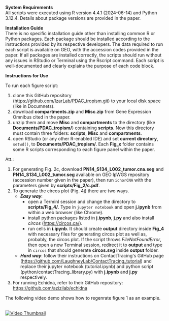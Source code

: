 **System Requirements**<br>
All scripts were executed using R version 4.4.1 (2024-06-14) and Python 3.12.4. Details about package versions are provided in the paper.

**Installation Guide**<br>
There is no specific installation guide other than installing common R or Python packages. Each package should be installed according to the instructions provided by its respective developers. The data required to run each script is available on GEO, with the accession codes provided in the paper. If all packages are installed correctly, the scripts should run without any issues in RStudio or Terminal using the Rscript command. Each script is well-documented and clearly explains the purpose of each code block.

**Instructions for Use**<br>

To run each figure script:
1. clone this GitHub repository  (https://github.com/IzarLab/PDAC_tropism.git) to your local disk space (like in Documnets).
2. download **compartments.zip** and **Misc.zip** from Gene Expression Omnibus cited in the paper.
3. unzip them and move **Misc** and **compartments** to the directory (like **Documents/PDAC_tropism/**) containing **scripts**. Now this directory must contain three folders: **scripts**, **Misc** and **compartments**.
4. open RStudio (or any other R-enabled IDE) and set **current directory**, `setwd()`, to **Documents/PDAC_tropism/**. Each **Fig_x** folder contains some R scripts corresponding to each figure panel within the paper.

Att.:
1. For generating Fig. 2c, download **PN14_S134_L002_tumor.cna.seg** and **PN14_S134_L002_tumor.seg** available on GEO lpWGS repository (accession number given in the paper), then run `ichorCNA` with the parameters given by **scripts/Fig_2/c.pdf**.
2. To generate the circos plot (Fig. 4j) there are two ways.
   - **_Easy way_**:  
     - open a Terminl session and change the directory to **scripts/Fig_4/**. Type in `jupyter notebook` and open **j.ipynb** from within a web browser (like Chrome).  
     - install python packages listed in **j.ipynb**, **j.py** and also install _circos_ (https://circos.ca/).  
     - run cells in **i.ipynb**. It should create **output** directory inside **Fig_4** with necessary files for generating circos plot as well as, probably, the circos plot. If the script throws _FileNotFoundError_, then open a new Terminal session, redirect it to **output** and type in `circos` that should generate **circos.svg** inside **output** folder.  
   - **_Hard way_**: follow their instructions on ContactTracing's GitHub page (https://github.com/LaughneyLab/ContactTracing_tutorial) and replace their jupyter notebook (tutorial.ipynb) and python script (python/contactTracing_library.py) with **j.ipynb** and **j.py** respectively.
3. For running Echidna, refer to their GitHub repository: https://github.com/azizilab/echidna

The following video demo shows how to regenrate figure 1 as an example.<br><br>

[![Video Thumbnail](https://img.youtube.com/vi/zvmdHKROiBA/0.jpg)](https://www.youtube.com/watch?v=zvmdHKROiBA)
